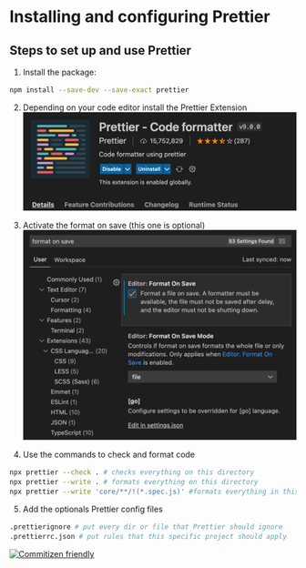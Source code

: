 # Installing and configuring Prettier

## Steps to set up and use Prettier

1. Install the package:
  ```bash
  npm install --save-dev --save-exact prettier
  ```
2. Depending on your code editor install the Prettier Extension
![Prettier Extension for VSCode](./prettier-extension.png)

3. Activate the format on save (this one is optional)
![format on save option](./format-on-save.png)

4. Use the commands to check and format code
```bash
npx prettier --check . # checks everything on this directory
npx prettier --write . # formats everything on this directory
npx prettier --write 'core/**/!(*.spec.js)' #formats everything in this directory except the files matching the glob pattern
```

5. Add the optionals Prettier config files
```bash
.prettierignore # put every dir or file that Prettier should ignore
.prettierrc.json # put rules that this specific project should apply
```


[![Commitizen friendly](https://img.shields.io/badge/commitizen-friendly-brightgreen.svg)](https://commitizen.github.io/cz-cli/)
